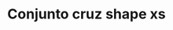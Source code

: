 ---
title: Conjunto cruz shape xs
date: 
draft: false

# descripcion
description : Conjunto de cadena y dije en plata 925. Largo 40, 45 o 50 cm a elección. Dije pequeño.

materials: Plata 925

color: 

dimensions: Largo dije 1.7 cm

code: 06-26-0934

type: "Conjuntos"

categories: []

price: $5.120,00

price_eftvo: $4.350,00

# Images
# first image will be shown in the product page
images:
  # - image: "images/path_to_image"
  # La ubicacion de las imagenes es imagenes/Conjuntos/Conjuntos.Cadena y Dije/06-26-0934-conjunto-cruz-shape-xs
  - image: "./images/conjuntos/cadena_y_dije/06-26-0934-conjunto-cruz-shape-xs_a.jpg"
  - image: "./images/conjuntos/cadena_y_dije/06-26-0934-conjunto-cruz-shape-xs_b.jpg"
---